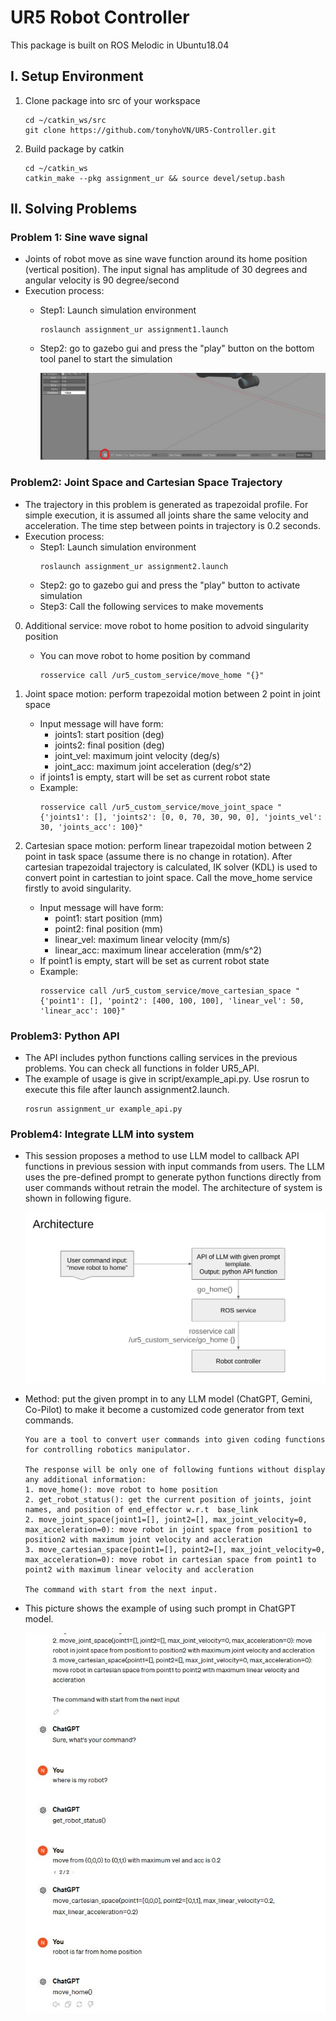 # UR5 Robot Controller
This package is built on ROS Melodic in Ubuntu18.04

## I. Setup Environment
1. Clone package into src of your workspace
    ```
    cd ~/catkin_ws/src
    git clone https://github.com/tonyhoVN/UR5-Controller.git
    ```
2. Build package by catkin
    ```
    cd ~/catkin_ws
    catkin_make --pkg assignment_ur && source devel/setup.bash
    ```

## II. Solving Problems 

### Problem 1: Sine wave signal
- Joints of robot move as sine wave function around its home position (vertical position). The input signal has amplitude of 30 degrees and angular velocity is 90 degree/second  
- Execution process:
    - Step1: Launch simulation environment
        ```
        roslaunch assignment_ur assignment1.launch
        ```
    - Step2: go to gazebo gui and press the "play" button on the bottom tool panel to start the simulation
        
        ![Image Description](image/gazebo_gui.jpg)

### Problem2: Joint Space and Cartesian Space Trajectory 
- The trajectory in this problem is generated as trapezoidal profile. For simple execution, it is assumed all joints share the same velocity and acceleration. The time step between points in trajectory is 0.2 seconds. 
- Execution process:
    - Step1: Launch simulation environment
        ```
        roslaunch assignment_ur assignment2.launch
        ```
    - Step2: go to gazebo gui and press the "play" button to activate simulation
    - Step3: Call the following services to make movements

0. Additional service: move robot to home position to advoid singularity position 
    * You can move robot to home position by command
        ```
        rosservice call /ur5_custom_service/move_home "{}"
        ```

1. Joint space motion: perform trapezoidal motion between 2 point in joint space 
    * Input message will have form:    
        * joints1: start position (deg)  
        * joints2: final position (deg)
        * joint_vel: maximum joint velocity (deg/s)
        * joint_acc: maximum joint acceleration (deg/s^2)
    * if joints1 is empty, start will be set as current robot state 
    * Example:
        ```
        rosservice call /ur5_custom_service/move_joint_space "{'joints1': [], 'joints2': [0, 0, 70, 30, 90, 0], 'joints_vel': 30, 'joints_acc': 100}"
        ```

2. Cartesian space motion: perform linear trapezoidal motion between 2 point in task space (assume there is no change in rotation). After cartesian trapezoidal trajectory is calculated, IK solver (KDL) is used to convert point in cartestian to joint space. Call the move_home service firstly to avoid singularity.
    * Input message will have form:    
        * point1: start position (mm)  
        * point2: final position (mm)
        * linear_vel: maximum linear velocity (mm/s)
        * linear_acc: maximum linear acceleration (mm/s^2)
    * If point1 is empty, start will be set as current robot state 
    * Example:
        ```
        rosservice call /ur5_custom_service/move_cartesian_space "{'point1': [], 'point2': [400, 100, 100], 'linear_vel': 50, 'linear_acc': 100}"
        ```

### Problem3: Python API 
- The API includes python functions calling services in the previous problems. You can check all functions in folder UR5_API. 
- The example of usage is give in script/example_api.py. Use rosrun to execute this file after launch assignment2.launch. 
    ```
    rosrun assignment_ur example_api.py
    ```

### Problem4: Integrate LLM into system 
- This session proposes a method to use LLM model to callback API functions in previous session with input commands from users. The LLM uses the pre-defined prompt to generate python functions directly from user commands without retrain the model. The architecture of system is shown in following figure.
    
    ![Image Description](image/architecture.png)

- Method: put the given prompt in to any LLM model (ChatGPT, Gemini, Co-Pilot) to make it become a customized code generator from text commands. 
    ```
    You are a tool to convert user commands into given coding functions for controlling robotics manipulator. 

    The response will be only one of following funtions without display any additional information:
    1. move_home(): move robot to home position 
    2. get_robot_status(): get the current position of joints, joint names, and position of end_effector w.r.t  base_link
    2. move_joint_space(joint1=[], joint2=[], max_joint_velocity=0, max_acceleration=0): move robot in joint space from position1 to position2 with maximum joint velocity and accleration
    3. move_cartesian_space(point1=[], point2=[], max_joint_velocity=0, max_acceleration=0): move robot in cartesian space from point1 to point2 with maximum linear velocity and accleration

    The command with start from the next input.
    ```
- This picture shows the example of using such prompt in ChatGPT model.
    
    ![Image Description](image/chatgpt_example.jpg)